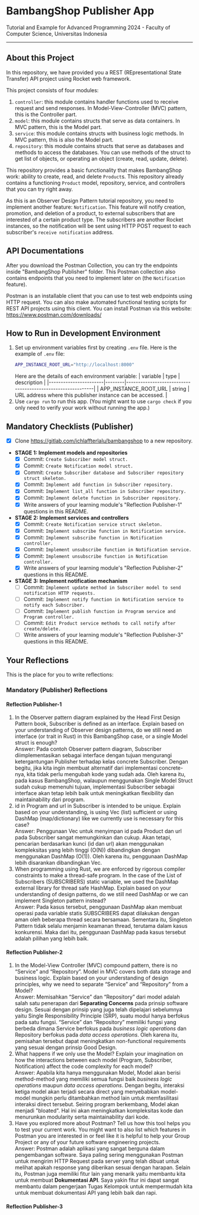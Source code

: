 # BambangShop Publisher App
Tutorial and Example for Advanced Programming 2024 - Faculty of Computer Science, Universitas Indonesia

---

## About this Project
In this repository, we have provided you a REST (REpresentational State Transfer) API project using Rocket web framework.

This project consists of four modules:
1.  `controller`: this module contains handler functions used to receive request and send responses.
    In Model-View-Controller (MVC) pattern, this is the Controller part.
2.  `model`: this module contains structs that serve as data containers.
    In MVC pattern, this is the Model part.
3.  `service`: this module contains structs with business logic methods.
    In MVC pattern, this is also the Model part.
4.  `repository`: this module contains structs that serve as databases and methods to access the databases.
    You can use methods of the struct to get list of objects, or operating an object (create, read, update, delete).

This repository provides a basic functionality that makes BambangShop work: ability to create, read, and delete `Product`s.
This repository already contains a functioning `Product` model, repository, service, and controllers that you can try right away.

As this is an Observer Design Pattern tutorial repository, you need to implement another feature: `Notification`.
This feature will notify creation, promotion, and deletion of a product, to external subscribers that are interested of a certain product type.
The subscribers are another Rocket instances, so the notification will be sent using HTTP POST request to each subscriber's `receive notification` address.

## API Documentations
After you download the Postman Collection, you can try the endpoints inside "BambangShop Publisher" folder.
This Postman collection also contains endpoints that you need to implement later on (the `Notification` feature).

Postman is an installable client that you can use to test web endpoints using HTTP request.
You can also make automated functional testing scripts for REST API projects using this client.
You can install Postman via this website: https://www.postman.com/downloads/

## How to Run in Development Environment
1.  Set up environment variables first by creating `.env` file.
    Here is the example of `.env` file:
    ```bash
    APP_INSTANCE_ROOT_URL="http://localhost:8000"
    ```
    Here are the details of each environment variable:
    | variable              | type   | description                                                |
    |-----------------------|--------|------------------------------------------------------------|
    | APP_INSTANCE_ROOT_URL | string | URL address where this publisher instance can be accessed. |
2.  Use `cargo run` to run this app.
    (You might want to use `cargo check` if you only need to verify your work without running the app.)

## Mandatory Checklists (Publisher)
-   [x] Clone https://gitlab.com/ichlaffterlalu/bambangshop to a new repository.
-   **STAGE 1: Implement models and repositories**
    -   [x] Commit: `Create Subscriber model struct.`
    -   [x] Commit: `Create Notification model struct.`
    -   [x] Commit: `Create Subscriber database and Subscriber repository struct skeleton.`
    -   [x] Commit: `Implement add function in Subscriber repository.`
    -   [x] Commit: `Implement list_all function in Subscriber repository.`
    -   [x] Commit: `Implement delete function in Subscriber repository.`
    -   [x] Write answers of your learning module's "Reflection Publisher-1" questions in this README.
-   **STAGE 2: Implement services and controllers**
    -   [x] Commit: `Create Notification service struct skeleton.`
    -   [x] Commit: `Implement subscribe function in Notification service.`
    -   [x] Commit: `Implement subscribe function in Notification controller.`
    -   [x] Commit: `Implement unsubscribe function in Notification service.`
    -   [x] Commit: `Implement unsubscribe function in Notification controller.`
    -   [x] Write answers of your learning module's "Reflection Publisher-2" questions in this README.
-   **STAGE 3: Implement notification mechanism**
    -   [ ] Commit: `Implement update method in Subscriber model to send notification HTTP requests.`
    -   [ ] Commit: `Implement notify function in Notification service to notify each Subscriber.`
    -   [ ] Commit: `Implement publish function in Program service and Program controller.`
    -   [ ] Commit: `Edit Product service methods to call notify after create/delete.`
    -   [ ] Write answers of your learning module's "Reflection Publisher-3" questions in this README.

## Your Reflections
This is the place for you to write reflections:

### Mandatory (Publisher) Reflections

#### Reflection Publisher-1
1. In the Observer pattern diagram explained by the Head First Design Pattern book, Subscriber is defined as an interface. Explain based on your understanding of Observer design patterns, do we still need an interface (or trait in Rust) in this BambangShop case, or a single Model struct is enough?<br>
Answer: Pada contoh Observer pattern diagram, Subscriber diimplementasikan sebagai interface dengan tujuan mengurangi ketergantungan Publisher terhadap kelas concrete Subscriber. Dengan begitu, jika kita ingin membuat alternatif dari implementasi concrete-nya, kita tidak perlu mengubah kode yang sudah ada. Oleh karena itu, pada kasus BambangShop, walaupun menggunakan Single Model Struct sudah cukup memenuhi tujuan, implementasi Subscriber sebagai interface akan tetap lebih baik untuk meningkatkan flexibility dan maintainability dari program.
2. id in Program and url in Subscriber is intended to be unique. Explain based on your understanding, is using Vec (list) sufficient or using DashMap (map/dictionary) like we currently use is necessary for this case?<br>
Answer: Penggunaan Vec untuk menyimpan id pada Product dan url pada Subscriber sangat memungkinkan dan cukup. Akan tetapi, pencarian berdasarkan kunci (id dan url) akan menggunakan kompleksitas yang lebih tinggi (O(N)) dibandingkan dengan menggunakan DashMap (O(1)). Oleh karena itu, penggunaan DashMap lebih disarankan dibandingkan Vec.
3. When programming using Rust, we are enforced by rigorous compiler constraints to make a thread-safe program. In the case of the List of Subscribers (SUBSCRIBERS) static variable, we used the DashMap external library for thread safe HashMap. Explain based on your understanding of design patterns, do we still need DashMap or we can implement Singleton pattern instead?<br>
Answer: Pada kasus tersebut, penggunaan DashMap akan membuat operasi pada variable statis SUBSCRIBERS dapat dilakukan dengan aman oleh beberapa thread secara bersamaan. Sementara itu, Singleton Pattern tidak selalu menjamin keamanan thread, terutama dalam kasus konkurensi. Maka dari itu, penggunaan DashMap pada kasus tersebut adalah pilihan yang lebih baik.

#### Reflection Publisher-2
1. In the Model-View Controller (MVC) compound pattern, there is no “Service” and “Repository”. Model in MVC covers both data storage and business logic. Explain based on your understanding of design principles, why we need to separate “Service” and “Repository” from a Model?<br>
Answer: Memisahkan “Service” dan “Repository” dari model adalah salah satu penerapan dari **Separating Concerns** pada prinsip software design. Sesuai dengan prinsip yang juga telah dipelajari sebelumnya yaitu Single Responsibility Principle (SRP), suatu modul hanya berfokus pada satu fungsi. “Service” dan “Repository” memiliki fungsi yang berbeda dimana Service berfokus pada _business logic operations_ dan Repository berfokus pada _data access operations_. Oleh karena itu, pemisahan tersebut dapat meningkatkan non-functional requirements yang sesuai dengan prinsip Good Design.
2. What happens if we only use the Model? Explain your imagination on how the interactions between each model (Program, Subscriber, Notification) affect the code complexity for each model?<br>
Answer: Apabila kita hanya menggunakan Model, Model akan berisi method-method yang memiliki semua fungsi baik _business logic operations_ maupun _data access operations_. Dengan begitu, interaksi ketiga model akan terjadi secara direct yang menyebabkan model-model mungkin perlu ditambahkan method lain untuk memfasilitasi interaksi direct tersebut. Seiring program berkembang, Model akan menjadi "bloated". Hal ini akan meningkatkan kompleksitas kode dan menurunkan modularity serta maintainability dari kode.
3. Have you explored more about Postman? Tell us how this tool helps you to test your current work. You might want to also list which features in Postman you are interested in or feel like it is helpful to help your Group Project or any of your future software engineering projects.<br>
Answer: Postman adalah aplikasi yang sangat berguna dalam pengembangan software. Saya paling sering menggunakan Postman untuk mengirim HTTP Request pada server yang telah dibuat untuk melihat apakah response yang diberikan sesuai dengan harapan. Selain itu, Postman juga memiliki fitur lain yang menarik yaitu membantu kita untuk membuat **Dokumentasi API**. Saya yakin fitur ini dapat sangat membantu dalam pengerjaan Tugas Kelompok untuk mempermudah kita untuk membuat dokumentasi API yang lebih baik dan rapi.


#### Reflection Publisher-3
